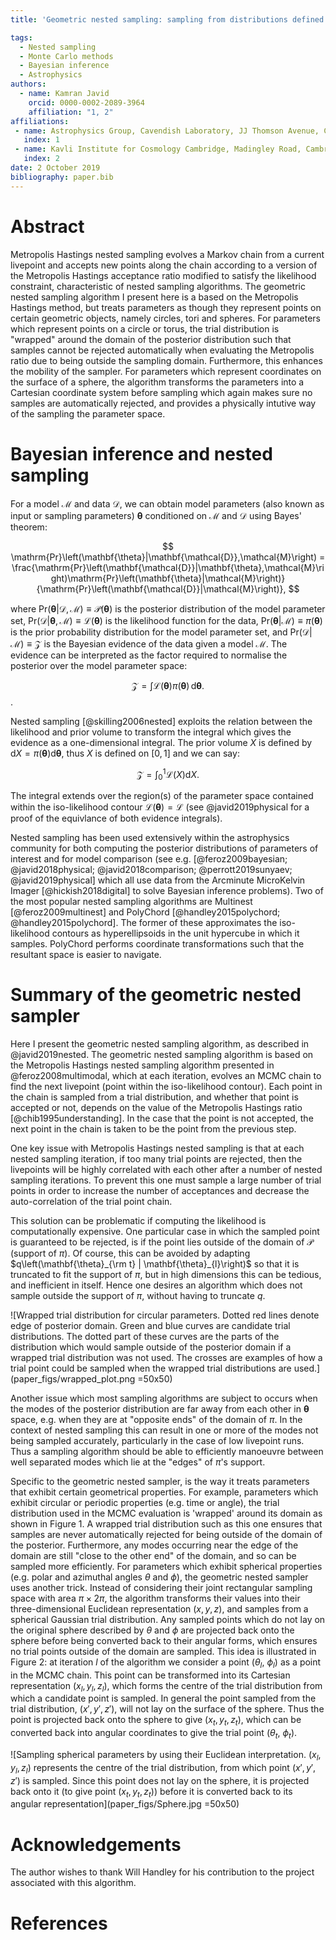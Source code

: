 ```yaml
---
title: 'Geometric nested sampling: sampling from distributions defined on non-trivial geometries'

tags:
  - Nested sampling
  - Monte Carlo methods
  - Bayesian inference
  - Astrophysics
authors:
  - name: Kamran Javid
    orcid: 0000-0002-2089-3964
    affiliation: "1, 2"
affiliations:
 - name: Astrophysics Group, Cavendish Laboratory, JJ Thomson Avenue, Cambridge CB3 0HE, UK
   index: 1
 - name: Kavli Institute for Cosmology Cambridge, Madingley Road, Cambridge, CB3 0HA, UK
   index: 2
date: 2 October 2019
bibliography: paper.bib
---
```


# Abstract

Metropolis Hastings nested sampling evolves a Markov chain from a current livepoint and accepts new points along the chain according to a version of the Metropolis Hastings acceptance ratio modified to satisfy the likelihood constraint, characteristic of nested sampling algorithms.
The geometric nested sampling algorithm I present here is a based on the Metropolis Hastings method, but treats parameters as though they represent points on certain geometric objects, namely circles, tori and spheres. For parameters which represent points on a circle or torus, the trial distribution is "wrapped" around the domain of the posterior distribution such that samples cannot be rejected automatically when evaluating the Metropolis ratio due to being outside the sampling domain. Furthermore, this enhances the mobility of the sampler. 
For parameters which represent coordinates on the surface of a sphere, the algorithm transforms the parameters into a Cartesian coordinate system before sampling which again makes sure no samples are automatically rejected, and provides a physically intutive way of the sampling the parameter space.

# Bayesian inference and nested sampling

For a model $\mathcal{M}$ and data $\mathbf{\mathcal{D}}$, we can obtain model parameters (also known as input or sampling parameters) $\mathbf{\theta}$ conditioned on $\mathcal{M}$ and $\mathbf{\mathcal{D}}$ using Bayes' theorem:

$$
\mathrm{Pr}\left(\mathbf{\theta}|\mathbf{\mathcal{D}},\mathcal{M}\right) = \frac{\mathrm{Pr}\left(\mathbf{\mathcal{D}}|\mathbf{\theta},\mathcal{M}\right)\mathrm{Pr}\left(\mathbf{\theta}|\mathcal{M}\right)}{\mathrm{Pr}\left(\mathbf{\mathcal{D}}|\mathcal{M}\right)},
$$

where $\mathrm{Pr}\left(\mathbf{\theta}|\mathbf{\mathcal{D}},\mathcal{M}\right) \equiv \mathcal{P}\left(\mathbf{\theta}\right)$ is the posterior distribution of the model parameter set, $\mathrm{Pr}\left(\mathbf{\mathcal{D}}|\mathbf{\theta},\mathcal{M}\right) \equiv \mathcal{L}\left(\mathbf{\theta}\right)$ is the likelihood function for the data, $\mathrm{Pr}\left(\mathbf{\theta}|\mathcal{M}\right) \equiv \pi\left(\mathbf{\theta}\right)$ is the prior probability distribution for the model parameter set, and $\mathrm{Pr}\left(\mathbf{\mathcal{D}}|\mathcal{M}\right) \equiv \mathcal{Z}$ is the Bayesian evidence of the data given a model $\mathcal{M}$. The evidence can be interpreted as the factor required to normalise the posterior over the model parameter space:

$$
\mathcal{Z} = \int \mathcal{L}\left(\mathbf{\theta}\right) \pi\left(\mathbf{\theta}\right)\, \mathrm{d}\mathbf{\theta}.
$$.

Nested sampling [@skilling2006nested] exploits the relation between the likelihood and prior volume to transform the integral which gives the evidence as a one-dimensional integral. The prior volume $X$ is defined by $\mathrm{d}X = \pi\left(\mathbf{\theta}\right) \mathrm{d}\mathbf{\theta}$, thus $X$ is defined on $[0,1]$ and we can say:

$$
\mathcal{Z} = \int_{0}^{1} \mathcal{L}(X) \mathrm{d}X.
$$

The integral extends over the region(s) of the parameter space contained within the iso-likelihood contour $\mathcal{L}\left(\mathbf{\theta}\right) = \mathcal{L}$ (see @javid2019physical for a proof of the equivlance of both evidence integrals).

Nested sampling has been used extensively within the astrophysics community for both computing the posterior distributions of parameters of interest and for model comparison (see e.g. [@feroz2009bayesian; @javid2018physical; @javid2018comparison; @perrott2019sunyaev; @javid2019physical] which all use data from the Arcminute MicroKelvin Imager [@hickish2018digital] to solve Bayesian inference problems). Two of the most popular nested sampling algorithms are Multinest [@feroz2009multinest] and PolyChord  [@handley2015polychord; @handley2015polychord]. The former of these approximates the iso-likelihood contours as hyperellipsoids in the unit hypercube in which it samples. PolyChord performs coordinate transformations such that the resultant space is easier to navigate.

# Summary of the geometric nested sampler

Here I present the geometric nested sampling algorithm, as described in @javid2019nested. The geometric nested sampling algorithm is based on the Metropolis Hastings nested sampling algorithm presented in @feroz2008multimodal, which at each iteration, evolves an MCMC chain to find the next livepoint (point within the iso-likelihood contour). Each point in the chain is sampled from a trial distribution, and whether that point is accepted or not, depends on the value of the Metropolis Hastings ratio [@chib1995understanding]. In the case that the point is not accepted, the next point in the chain is taken to be the point from the previous step.

One key issue with Metropolis Hastings nested sampling is that at each nested sampling iteration, if too many trial points are rejected, then the livepoints will be highly correlated with each other after a number of nested sampling iterations. To prevent this one must sample a large number of trial points in order to increase the number of acceptances and decrease the auto-correlation of the trial point chain. 

This solution can be problematic if computing the likelihood is computationally expensive. One particular case in which the sampled point is guaranteed to be rejected, is if the point lies outside of the domain of $\mathcal{P}$ (support of $\pi$). Of course, this can be avoided by adapting $q\left(\mathbf{\theta}_{\rm t} | \mathbf{\theta}_{l}\right)$ so that it is truncated to fit the support of $\pi$, but in high dimensions this can be tedious, and inefficient in itself. Hence one desires an algorithm which does not sample outside the support of $\pi$, without having to truncate $q$.

![Wrapped trial distribution for circular parameters. Dotted red lines denote edge of posterior domain. Green and blue curves are candidate trial distributions. The dotted part of these curves are the parts of the distribution which would sample outside of the posterior domain if a wrapped trial distribution was not used. The crosses are examples of how a trial point could be sampled when the wrapped trial distributions are used.](paper_figs/wrapped_plot.png =50x50)

Another issue which most sampling algorithms are subject to occurs when the modes of the posterior distribution are far away from each other in $\mathbf{\theta}$ space, e.g. when they are at "opposite ends" of the domain of $\pi$. In the context of nested sampling this can result in one or more of the modes not being sampled accurately, particularly in the case of low livepoint runs.
Thus a sampling algorithm should be able to efficiently manoeuvre between well separated modes which lie at the "edges" of $\pi$'s support. 

Specific to the geometric nested sampler, is the way it treats parameters that exhibit certain geometrical properties. For example, parameters which exhibit circular or periodic properties (e.g. time or angle), the trial distribution used in the MCMC evaluation is 'wrapped' around its domain as shown in Figure 1. A wrapped trial distribution such as this one ensures that samples are never automatically rejected for being outside of the domain of the posterior. Furthermore, any modes occurring near the edge of the domain are still "close to the other end" of the domain, and so can be sampled more efficiently.
For parameters which exhibit spherical properties (e.g. polar and azimuthal angles $\theta$ and $\phi$), the geometric nested sampler uses another trick. Instead of considering their joint rectangular sampling space with area $\pi \times 2\pi$, the algorithm transforms their values into their three-dimensional Euclidean representation ($x, y, z$), and samples from a spherical Gaussian trial distribution. Any sampled points which do not lay on the original sphere described by $\theta$ and $\phi$ are projected back onto the sphere before being converted back to their angular forms, which ensures no trial points outside of the domain are sampled. This idea is illustrated in Figure 2: at iteration $l$ of the algorithm we consider a point ($\theta_{l}$, $\phi_{l}$) as a point in the MCMC chain. This point can be transformed into its Cartesian representation ($x_{l}, y_{l}, z_{l}$), which forms the centre of the trial distribution from which a candidate point is sampled. In general the point sampled from the trial distribution, ($x', y', z'$), will not lay on the surface of the sphere. Thus the point is projected back onto the sphere to give ($x_{t}, y_{t}, z_{t}$), which can be converted back into angular coordinates to give the trial point ($\theta_{t}$, $\phi_{t}$).

![Sampling spherical parameters by using their Euclidean interpretation. $(x_{l}, y_{l}, z_{l})$ represents the centre of the trial distribution, from which point $(x', y', z')$ is sampled. Since this point does not lay on the sphere, it is projected back onto it (to give point $(x_{t}, y_{t}, z_{t})$) before it is converted back to its angular representation](paper_figs/Sphere.jpg  =50x50)


# Acknowledgements

The author wishes to thank Will Handley for his contribution to the project associated with this algorithm.

# References
